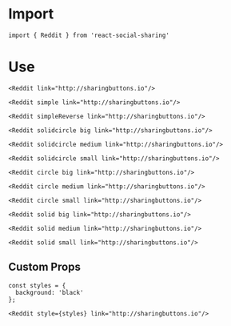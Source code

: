 # Import

```
import { Reddit } from 'react-social-sharing'
```

# Use

```react
<Reddit link="http://sharingbuttons.io"/>
```

```react
<Reddit simple link="http://sharingbuttons.io"/>
```

```react
<Reddit simpleReverse link="http://sharingbuttons.io"/>
```

```react
<Reddit solidcircle big link="http://sharingbuttons.io"/>
```

```react
<Reddit solidcircle medium link="http://sharingbuttons.io"/>
```

```react
<Reddit solidcircle small link="http://sharingbuttons.io"/>
```

```react
<Reddit circle big link="http://sharingbuttons.io"/>
```

```react
<Reddit circle medium link="http://sharingbuttons.io"/>
```

```react
<Reddit circle small link="http://sharingbuttons.io"/>
```

```react
<Reddit solid big link="http://sharingbuttons.io"/>
```

```react
<Reddit solid medium link="http://sharingbuttons.io"/>
```

```react
<Reddit solid small link="http://sharingbuttons.io"/>
```

## Custom Props

```react
const styles = {
  background: 'black'
};

<Reddit style={styles} link="http://sharingbuttons.io"/>
```
